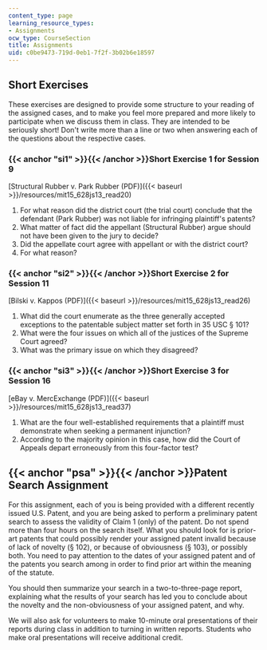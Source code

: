 ```yaml
---
content_type: page
learning_resource_types:
- Assignments
ocw_type: CourseSection
title: Assignments
uid: c0be9473-719d-0eb1-7f2f-3b02b6e18597
---
```


Short Exercises
---------------

These exercises are designed to provide some structure to your reading of the assigned cases, and to make you feel more prepared and more likely to participate when we discuss them in class. They are intended to be seriously short! Don't write more than a line or two when answering each of the questions about the respective cases.

### {{< anchor "si1" >}}{{< /anchor >}}Short Exercise 1 for Session 9

[Structural Rubber v. Park Rubber (PDF)]({{< baseurl >}}/resources/mit15_628js13_read20)

1.  For what reason did the district court (the trial court) conclude that the defendant (Park Rubber) was not liable for infringing plaintiff's patents?
2.  What matter of fact did the appellant (Structural Rubber) argue should not have been given to the jury to decide?
3.  Did the appellate court agree with appellant or with the district court?
4.  For what reason?

### {{< anchor "si2" >}}{{< /anchor >}}Short Exercise 2 for Session 11

[Bilski v. Kappos (PDF)]({{< baseurl >}}/resources/mit15_628js13_read26)

1.  What did the court enumerate as the three generally accepted exceptions to the patentable subject matter set forth in 35 USC § 101?
2.  What were the four issues on which all of the justices of the Supreme Court agreed?
3.  What was the primary issue on which they disagreed?

### {{< anchor "si3" >}}{{< /anchor >}}Short Exercise 3 for Session 16

[eBay v. MercExchange (PDF)]({{< baseurl >}}/resources/mit15_628js13_read37)

1.  What are the four well-established requirements that a plaintiff must demonstrate when seeking a permanent injunction?
2.  According to the majority opinion in this case, how did the Court of Appeals depart erroneously from this four-factor test?

{{< anchor "psa" >}}{{< /anchor >}}Patent Search Assignment
-----------------------------------------------------------

For this assignment, each of you is being provided with a different recently issued U.S. Patent, and you are being asked to perform a preliminary patent search to assess the validity of Claim 1 (only) of the patent. Do not spend more than four hours on the search itself. What you should look for is prior-art patents that could possibly render your assigned patent invalid because of lack of novelty (§ 102), or because of obviousness (§ 103), or possibly both. You need to pay attention to the dates of your assigned patent and of the patents you search among in order to find prior art within the meaning of the statute.

You should then summarize your search in a two-to-three-page report, explaining what the results of your search has led you to conclude about the novelty and the non-obviousness of your assigned patent, and why.

We will also ask for volunteers to make 10-minute oral presentations of their reports during class in addition to turning in written reports. Students who make oral presentations will receive additional credit.